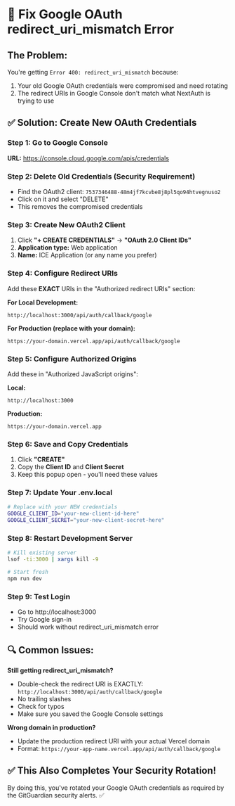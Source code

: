 # 🔧 Fix Google OAuth redirect_uri_mismatch Error

## The Problem:
You're getting `Error 400: redirect_uri_mismatch` because:
1. Your old Google OAuth credentials were compromised and need rotating
2. The redirect URIs in Google Console don't match what NextAuth is trying to use

## ✅ Solution: Create New OAuth Credentials

### Step 1: Go to Google Console
**URL:** https://console.cloud.google.com/apis/credentials

### Step 2: Delete Old Credentials (Security Requirement)
- Find the OAuth2 client: `7537346488-48m4jf7kcvbe8j8pl5qo94htvegnuso2`
- Click on it and select "DELETE"
- This removes the compromised credentials

### Step 3: Create New OAuth2 Client
1. Click **"+ CREATE CREDENTIALS"** → **"OAuth 2.0 Client IDs"**
2. **Application type:** Web application
3. **Name:** ICE Application (or any name you prefer)

### Step 4: Configure Redirect URIs
Add these **EXACT** URIs in the "Authorized redirect URIs" section:

**For Local Development:**
```
http://localhost:3000/api/auth/callback/google
```

**For Production (replace with your domain):**
```
https://your-domain.vercel.app/api/auth/callback/google
```

### Step 5: Configure Authorized Origins
Add these in "Authorized JavaScript origins":

**Local:**
```
http://localhost:3000
```

**Production:**
```
https://your-domain.vercel.app
```

### Step 6: Save and Copy Credentials
1. Click **"CREATE"**
2. Copy the **Client ID** and **Client Secret**
3. Keep this popup open - you'll need these values

### Step 7: Update Your .env.local
```bash
# Replace with your NEW credentials
GOOGLE_CLIENT_ID="your-new-client-id-here"
GOOGLE_CLIENT_SECRET="your-new-client-secret-here"
```

### Step 8: Restart Development Server
```bash
# Kill existing server
lsof -ti:3000 | xargs kill -9

# Start fresh
npm run dev
```

### Step 9: Test Login
- Go to http://localhost:3000
- Try Google sign-in
- Should work without redirect_uri_mismatch error

## 🔍 Common Issues:

**Still getting redirect_uri_mismatch?**
- Double-check the redirect URI is EXACTLY: `http://localhost:3000/api/auth/callback/google`
- No trailing slashes
- Check for typos
- Make sure you saved the Google Console settings

**Wrong domain in production?**
- Update the production redirect URI with your actual Vercel domain
- Format: `https://your-app-name.vercel.app/api/auth/callback/google`

## ✅ This Also Completes Your Security Rotation!
By doing this, you've rotated your Google OAuth credentials as required by the GitGuardian security alerts. ✅
